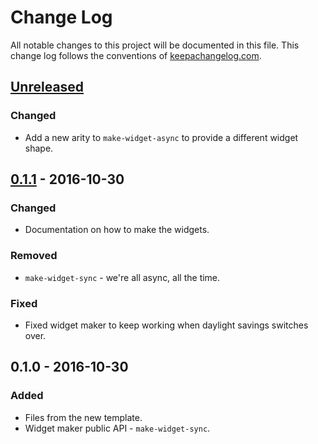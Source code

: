 # Change Log
All notable changes to this project will be documented in this file. This change log follows the conventions of [keepachangelog.com](http://keepachangelog.com/).

## [Unreleased]
### Changed
- Add a new arity to `make-widget-async` to provide a different widget shape.

## [0.1.1] - 2016-10-30
### Changed
- Documentation on how to make the widgets.

### Removed
- `make-widget-sync` - we're all async, all the time.

### Fixed
- Fixed widget maker to keep working when daylight savings switches over.

## 0.1.0 - 2016-10-30
### Added
- Files from the new template.
- Widget maker public API - `make-widget-sync`.

[Unreleased]: https://github.com/your-name/gd-edit/compare/0.1.1...HEAD
[0.1.1]: https://github.com/your-name/gd-edit/compare/0.1.0...0.1.1
